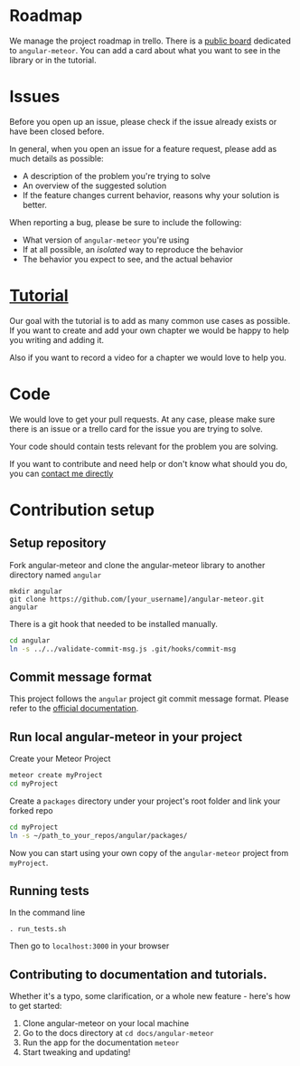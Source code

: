 # Roadmap

We manage the project roadmap in trello. There is a [public board](https://trello.com/b/Wj9U0ulk/angular-meteor) 
dedicated to `angular-meteor`. You can add a card about what you want to see in the library or in the tutorial.

# Issues

Before you open up an issue, please check if the issue already exists or have been closed before.

In general, when you open an issue for a feature request, please add as much details as possible:
* A description of the problem you're trying to solve
* An overview of the suggested solution
* If the feature changes current behavior, reasons why your solution is better.

When reporting a bug, please be sure to include the following:
* What version of `angular-meteor` you're using
* If at all possible, an *isolated* way to reproduce the behavior
* The behavior you expect to see, and the actual behavior

# [Tutorial](http://angular-meteor.com/tutorial)

Our goal with the tutorial is to add as many common use cases as possible. If you want to create and add your own 
chapter we would be happy to help you writing and adding it. 

Also if you want to record a video for a chapter we would love to help you.

# Code

We would love to get your pull requests. At any case, please make sure there is an issue or a trello card for the issue
you are trying to solve.

Your code should contain tests relevant for the problem you are solving.

If you want to contribute and need help or don't know what should you do, you can [contact me directly](https://github.com/urigo)

# Contribution setup

## Setup repository

Fork angular-meteor and clone the angular-meteor library to another directory named `angular`
```
mkdir angular
git clone https://github.com/[your_username]/angular-meteor.git angular
```

There is a git hook that needed to be installed manually.

```bash
cd angular
ln -s ../../validate-commit-msg.js .git/hooks/commit-msg
```

## Commit message format

This project follows the `angular` project git commit message format.
Please refer to the [official documentation](https://github.com/angular/angular.js/blob/master/CONTRIBUTING.md#-git-commit-guidelines).

## Run local angular-meteor in your project

Create your Meteor Project

```bash
meteor create myProject
cd myProject
```

Create a `packages` directory under your project's root folder and link your forked repo

```bash
cd myProject
ln -s ~/path_to_your_repos/angular/packages/
```

Now you can start using your own copy of the `angular-meteor` project from `myProject`.

## Running tests

In the command line
```
. run_tests.sh
```

Then go to `localhost:3000` in your browser

## Contributing to documentation and tutorials.

Whether it's a typo, some clarification, or a whole new feature - here's how to get started:

1. Clone angular-meteor on your local machine
2. Go to the docs directory at `cd docs/angular-meteor`
3. Run the app for the documentation `meteor`
4. Start tweaking and updating!
